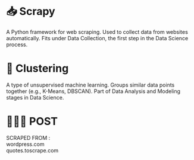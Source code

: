 # 📥 Scrapy

A Python framework for web scraping.
Used to collect data from websites automatically.
Fits under Data Collection, the first step in the Data Science process.

# 🧠 Clustering

A type of unsupervised machine learning.
Groups similar data points together (e.g., K-Means, DBSCAN).
Part of Data Analysis and Modeling stages in Data Science.


# 👩🏻‍💻 POST
 SCRAPED FROM :                                                     
 wordpress.com                                                      
 quotes.toscrape.com

